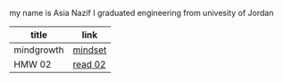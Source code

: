 my name is Asia Nazif I graduated engineering from univesity of Jordan 

| title       | link                                 |
| ----------- | -----------                          |
|mindgrowth   |  [mindset](https://asyamoh.github.io/reading-notes/mindgrowth) |
| HMW  02     | [read 02](https://asyamoh.github.io/reading-notes/read%2002)                                                              |



